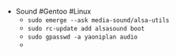 - Sound #Gentoo #Linux
	- `sudo emerge --ask media-sound/alsa-utils`
	- `sudo rc-update add alsasound boot`
	- `sudo gpasswd -a yaoniplan audio`
	-